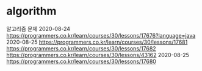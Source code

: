 # algorithm
알고리즘 문제
2020-08-24  https://programmers.co.kr/learn/courses/30/lessons/17676?language=java
2020-08-25  https://programmers.co.kr/learn/courses/30/lessons/17681
            https://programmers.co.kr/learn/courses/30/lessons/17682
            https://programmers.co.kr/learn/courses/30/lessons/43162
2020-08-25  https://programmers.co.kr/learn/courses/30/lessons/17680            
